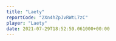 ```yaml
---
title: "Laety"
reportCode: "2Xn4hZpJvRWtL7zC"
player: "Laety"
date: 2021-07-29T18:52:59.061000+00:00
---
```

